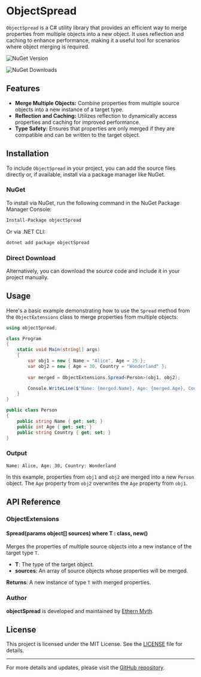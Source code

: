 # ObjectSpread

`ObjectSpread` is a C# utility library that provides an efficient way to merge properties from multiple objects into a new object. It uses reflection and caching to enhance performance, making it a useful tool for scenarios where object merging is required.

![NuGet Version](https://img.shields.io/nuget/v/objectSpread)

![NuGet Downloads](https://img.shields.io/nuget/dt/objectSpread)

## Features

- **Merge Multiple Objects:** Combine properties from multiple source objects into a new instance of a target type.
- **Reflection and Caching:** Utilizes reflection to dynamically access properties and caching for improved performance.
- **Type Safety:** Ensures that properties are only merged if they are compatible and can be written to the target object.

## Installation

To include `ObjectSpread` in your project, you can add the source files directly or, if available, install via a package manager like NuGet.

### NuGet

To install via NuGet, run the following command in the NuGet Package Manager Console:

```bash
Install-Package objectSpread
```

Or via .NET CLI:

```bash
dotnet add package objectSpread
```

### Direct Download

Alternatively, you can download the source code and include it in your project manually.

## Usage

Here's a basic example demonstrating how to use the `Spread` method from the `ObjectExtensions` class to merge properties from multiple objects:

```csharp
using objectSpread;

class Program
{
    static void Main(string[] args)
    {
        var obj1 = new { Name = "Alice", Age = 25 };
        var obj2 = new { Age = 30, Country = "Wonderland" };
        
        var merged = ObjectExtensions.Spread<Person>(obj1, obj2);

        Console.WriteLine($"Name: {merged.Name}, Age: {merged.Age}, Country: {merged.Country}");
    }
}

public class Person
{
    public string Name { get; set; }
    public int Age { get; set; }
    public string Country { get; set; }
}
```

### Output

```
Name: Alice, Age: 30, Country: Wonderland
```

In this example, properties from `obj1` and `obj2` are merged into a new `Person` object. The `Age` property from `obj2` overwrites the `Age` property from `obj1`.

## API Reference

### ObjectExtensions

#### Spread<T>(params object[] sources) where T : class, new()

Merges the properties of multiple source objects into a new instance of the target type `T`.

- **T**: The type of the target object.
- **sources**: An array of source objects whose properties will be merged.

**Returns**: A new instance of type `T` with merged properties.

### Author

**objectSpread** is developed and maintained by [Ethern Myth](https://github.com/Ethern-Myth).


## License

This project is licensed under the MIT License. See the [LICENSE](LICENSE) file for details.

---

For more details and updates, please visit the [GitHub repository](https://github.com/Ethern-Myth/objectSpread).